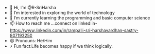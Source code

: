 - 👋 Hi, I’m @R-SriHarsha
- 👀 I’m interested in exploring the world of technology
- 🌱 I’m currently learning the programming and basic computer science
- 📫 How to reach me ...connect on linked in-https://www.linkedin.com/in/rampalli-sri-harshavardhan-sastry-807193250
- 😄 Pronouns: He/Him
- ⚡ Fun fact:Life becomes happy if we think logically.

<!---
R-SriHarsha/R-SriHarsha is a ✨ special ✨ repository because its `README.md` (this file) appears on your GitHub profile.
You can click the Preview link to take a look at your changes.
--->

